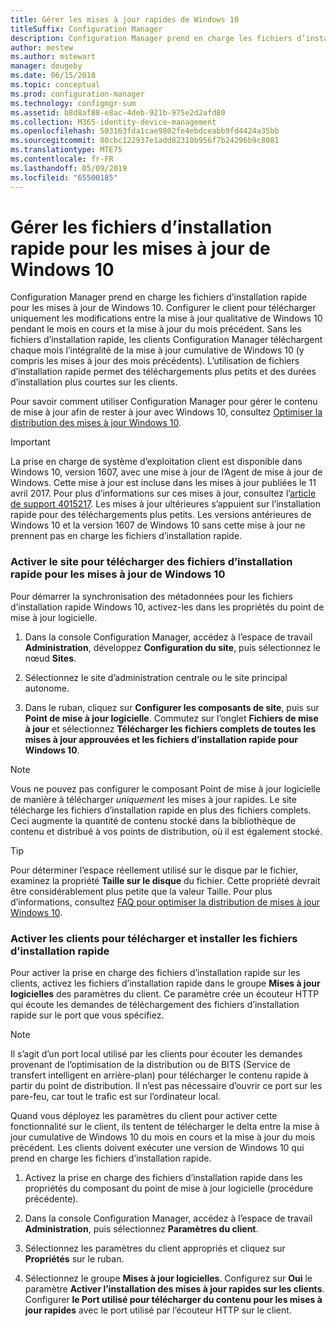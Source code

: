```yaml
---
title: Gérer les mises à jour rapides de Windows 10
titleSuffix: Configuration Manager
description: Configuration Manager prend en charge les fichiers d’installation rapide pour Windows 10, permettant des téléchargements plus petits et des durées d’installation plus courtes sur les clients.
author: mestew
ms.author: mstewart
manager: dougeby
ms.date: 06/15/2018
ms.topic: conceptual
ms.prod: configuration-manager
ms.technology: configmgr-sum
ms.assetid: b8d8af88-e8ac-4deb-921b-975e2d2afd80
ms.collection: M365-identity-device-management
ms.openlocfilehash: 503163fda1cae9802fe4ebdceabb9fd4424a35bb
ms.sourcegitcommit: 80cbc122937e1add82310b956f7b24296b9c8081
ms.translationtype: MTE75
ms.contentlocale: fr-FR
ms.lasthandoff: 05/09/2019
ms.locfileid: "65500185"
---
```

# <a name="manage-express-installation-files-for-windows-10-updates"></a>Gérer les fichiers d’installation rapide pour les mises à jour de Windows 10

Configuration Manager prend en charge les fichiers d’installation rapide pour les mises à jour de Windows 10. Configurer le client pour télécharger uniquement les modifications entre la mise à jour qualitative de Windows 10 pendant le mois en cours et la mise à jour du mois précédent. Sans les fichiers d’installation rapide, les clients Configuration Manager téléchargent chaque mois l’intégralité de la mise à jour cumulative de Windows 10 (y compris les mises à jour des mois précédents). L’utilisation de fichiers d’installation rapide permet des téléchargements plus petits et des durées d’installation plus courtes sur les clients.

Pour savoir comment utiliser Configuration Manager pour gérer le contenu de mise à jour afin de rester à jour avec Windows 10, consultez [Optimiser la distribution des mises à jour Windows 10](/sccm/sum/deploy-use/optimize-windows-10-update-delivery).  


> [!IMPORTANT]  
> La prise en charge de système d’exploitation client est disponible dans Windows 10, version 1607, avec une mise à jour de l’Agent de mise à jour de Windows. Cette mise à jour est incluse dans les mises à jour publiées le 11 avril 2017. Pour plus d’informations sur ces mises à jour, consultez l’[article de support 4015217](http://support.microsoft.com/kb/4015217). Les mises à jour ultérieures s’appuient sur l’installation rapide pour des téléchargements plus petits. Les versions antérieures de Windows 10 et la version 1607 de Windows 10 sans cette mise à jour ne prennent pas en charge les fichiers d’installation rapide.  


### <a name="enable-the-site-to-download-express-installation-files-for-windows-10-updates"></a>Activer le site pour télécharger des fichiers d’installation rapide pour les mises à jour de Windows 10
Pour démarrer la synchronisation des métadonnées pour les fichiers d’installation rapide Windows 10, activez-les dans les propriétés du point de mise à jour logicielle.  

1. Dans la console Configuration Manager, accédez à l’espace de travail **Administration**, développez **Configuration du site**, puis sélectionnez le nœud **Sites**.  

2. Sélectionnez le site d’administration centrale ou le site principal autonome.  

3. Dans le ruban, cliquez sur **Configurer les composants de site**, puis sur **Point de mise à jour logicielle**. Commutez sur l’onglet **Fichiers de mise à jour** et sélectionnez **Télécharger les fichiers complets de toutes les mises à jour approuvées et les fichiers d’installation rapide pour Windows 10**.

> [!NOTE]    
> Vous ne pouvez pas configurer le composant Point de mise à jour logicielle de manière à télécharger *uniquement* les mises à jour rapides.  Le site télécharge les fichiers d’installation rapide en plus des fichiers complets. Ceci augmente la quantité de contenu stocké dans la bibliothèque de contenu et distribué à vos points de distribution, où il est également stocké.

> [!Tip]  
> Pour déterminer l’espace réellement utilisé sur le disque par le fichier, examinez la propriété **Taille sur le disque** du fichier. Cette propriété devrait être considérablement plus petite que la valeur Taille. Pour plus d’informations, consultez [FAQ pour optimiser la distribution de mises à jour Windows 10](/sccm/sum/deploy-use/optimize-windows-10-update-delivery#bkmk_faq).  


### <a name="enable-clients-to-download-and-install-express-installation-files"></a>Activer les clients pour télécharger et installer les fichiers d’installation rapide
Pour activer la prise en charge des fichiers d’installation rapide sur les clients, activez les fichiers d’installation rapide dans le groupe **Mises à jour logicielles** des paramètres du client. Ce paramètre crée un écouteur HTTP qui écoute les demandes de téléchargement des fichiers d’installation rapide sur le port que vous spécifiez.

> [!NOTE]    
> Il s’agit d’un port local utilisé par les clients pour écouter les demandes provenant de l’optimisation de la distribution ou de BITS (Service de transfert intelligent en arrière-plan) pour télécharger le contenu rapide à partir du point de distribution. Il n’est pas nécessaire d’ouvrir ce port sur les pare-feu, car tout le trafic est sur l’ordinateur local.  

Quand vous déployez les paramètres du client pour activer cette fonctionnalité sur le client, ils tentent de télécharger le delta entre la mise à jour cumulative de Windows 10 du mois en cours et la mise à jour du mois précédent. Les clients doivent exécuter une version de Windows 10 qui prend en charge les fichiers d’installation rapide.  

1. Activez la prise en charge des fichiers d’installation rapide dans les propriétés du composant du point de mise à jour logicielle (procédure précédente).  

2. Dans la console Configuration Manager, accédez à l’espace de travail **Administration**, puis sélectionnez **Paramètres du client**.  

3. Sélectionnez les paramètres du client appropriés et cliquez sur **Propriétés** sur le ruban.  

4. Sélectionnez le groupe **Mises à jour logicielles**. Configurez sur **Oui** le paramètre **Activer l’installation des mises à jour rapides sur les clients**. Configurer **le Port utilisé pour télécharger du contenu pour les mises à jour rapides** avec le port utilisé par l’écouteur HTTP sur le client.
